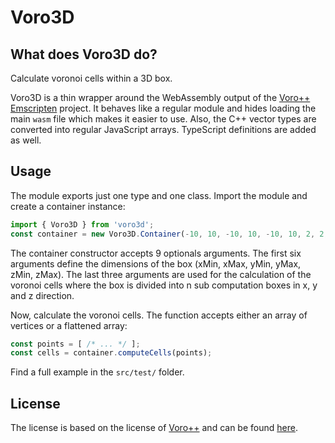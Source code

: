 # Voro3D

## What does Voro3D do?
Calculate voronoi cells within a 3D box.

Voro3D is a thin wrapper around the WebAssembly output of the [Voro++ Emscripten](https://github.com/LukPopp0/Voro-Emscripten) project. It behaves like a regular module and hides loading the main `wasm` file which makes it easier to use. Also, the C++ vector types are converted into regular JavaScript arrays. TypeScript definitions are added as well.

## Usage
The module exports just one type and one class. Import the module and create a container instance:
```javascript
import { Voro3D } from 'voro3d';
const container = new Voro3D.Container(-10, 10, -10, 10, -10, 10, 2, 2, 2);
```
The container constructor accepts 9 optionals arguments. The first six arguments define the dimensions of the box (xMin, xMax, yMin, yMax, zMin, zMax). The last three arguments are used for the calculation of the voronoi cells where the box is divided into n sub computation boxes in x, y and z direction.

Now, calculate the voronoi cells. The function accepts either an array of vertices or a flattened array:
```javascript
const points = [ /* ... */ ];
const cells = container.computeCells(points);
```

Find a full example in the `src/test/` folder.


## License

The license is based on the license of [Voro++](https://math.lbl.gov/voro++/) and can be found [here](./LICENSE).
